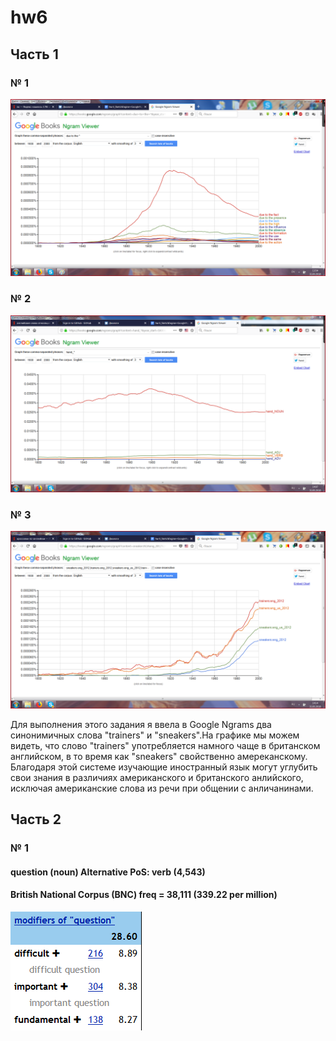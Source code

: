 # hw6

## Часть 1
### № 1
![](https://github.com/polinakozh/hw6/blob/master/%D1%86%D0%B3%201.png)
### № 2
![](https://github.com/polinakozh/hw6/blob/master/%D1%86%D0%B3%202.png)
### № 3
![](https://github.com/polinakozh/hw6/blob/master/%D1%86%D0%B3%203.png)

Для выполнения этого задания я ввела в Google Ngrams два синонимичных слова "trainers" и "sneakers".На графике мы можем видеть, что слово "trainers" употребляется намного чаще в британском английском, в то время как "sneakers" свойственно амереканскому. Благодаря этой системе изучающие иностранный язык могут углубить свои знания в различиях американского и британского анлийского, исключая американские слова из речи при общении с анличанинами. 

## Часть 2
### № 1
#### question (noun) Alternative PoS: verb (4,543)
#### British National Corpus (BNC) freq = 38,111 (339.22 per million)
![](https://github.com/polinakozh/hw6/blob/master/%D1%87%D0%B0%D1%81%D1%82%D1%8C%202.%201.png)
